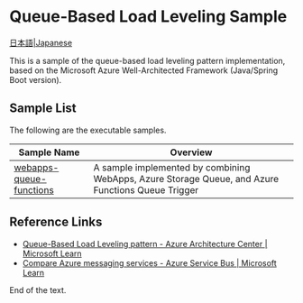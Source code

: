 # Queue-Based Load Leveling Sample

[日本語|Japanese](./README_ja.md)

This is a sample of the queue-based load leveling pattern implementation, based on the Microsoft Azure Well-Architected Framework (Java/Spring Boot version).

## Sample List

The following are the executable samples.

| Sample Name                                                    | Overview                                                                                          |
| -------------------------------------------------------------- | ------------------------------------------------------------------------------------------------- |
| [webapps-queue-functions](./webapps-queue-functions/README.md) | A sample implemented by combining WebApps, Azure Storage Queue, and Azure Functions Queue Trigger |

## Reference Links

- [Queue-Based Load Leveling pattern - Azure Architecture Center | Microsoft Learn](https://learn.microsoft.com/en-us/azure/architecture/patterns/queue-based-load-leveling)
- [Compare Azure messaging services - Azure Service Bus | Microsoft Learn](https://learn.microsoft.com/en-us/azure/service-bus-messaging/compare-messaging-services)

End of the text.